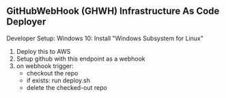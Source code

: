 GitHubWebHook (GHWH) Infrastructure As Code Deployer
------------------------------------------------

Developer Setup:
Windows 10:
    Install "Windows Subsystem for Linux"

 1. Deploy this to AWS
 2. Setup github with this endpoint as a webhook
 3. on webhook trigger:
    - checkout the repo
    - if exists: run deploy.sh
    - delete the checked-out repo
    
